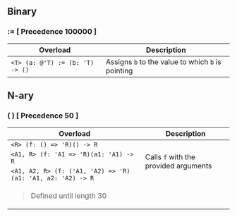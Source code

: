 <link rel="stylesheet" href="../../../../css/reference.css">

## Binary

### := <span class="precedence">[ Precedence 100000 ]</span>

<table>
    <thead>
        <tr>
            <th>Overload</th>
            <th>Description</th>
        </tr>
    </thead>
    <tbody>
        <tr>
            <td>
                <code>&lt;T> (a: @'T) := (b: 'T) -> ()</code> 
            </td>
            <td rowspan="1">
                Assigns <code>b</code> to the value to which <code>b</code> is pointing
            </td>
        </tr>
    </tbody>
</table>

## N-ary

### ( ) <span class="precedence">[ Precedence 50 ]</span>

<table>
    <thead>
        <tr>
            <th>Overload</th>
            <th>Description</th>
        </tr>
    </thead>
    <tbody>
        <tr>
            <td>
                <code>&lt;R> (f: () => 'R)() -> R</code> 
            </td>
            <td rowspan="3">
                Calls <code>f</code> with the provided arguments
            </td>
        </tr>
        <tr>
            <td>
                <code>&lt;A1, R> (f: 'A1 => 'R)(a1: 'A1) -> R</code> 
            </td>
        </tr>
        <tr>
            <td>
                <code>&lt;A1, A2, R> (f: ('A1, 'A2) => 'R)(a1: 'A1, a2: 'A2) -> R</code> 
            </td>
        </tr>
        <tr>
            <td>
                <blockquote>
                    <p>Defined until length 30</p>
                </blockquote>
            </td>
        </tr>
    </tbody>
</table>